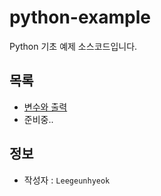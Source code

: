 # python-example
Python 기초 예제 소스코드입니다.

## 목록
- [변수와 출력](./1_variable_n_print.py)
- 준비중..

## 정보
- 작성자 : `Leegeunhyeok`